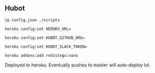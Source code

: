 ## Hubot

`cp config.json ./scripts`

`heroku config:set HEROKU_URL=`

`heroku config:set HUBOT_GITHUB_ORG=`

`heroku config:set HUBOT_SLACK_TOKEN=`

`heroku addons:add redistogo:nano`

Deployed to heroku. Eventually pushes to master will auto-deploy lol.
